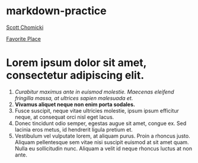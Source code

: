 # markdown-practice
[Scott Chomicki](https://www.linkedin.com/in/schomicki/)

[Favorite Place](https://hips.hearstapps.com/hmg-prod.s3.amazonaws.com/images/gettyimages-740519873-1623751645.jpg?crop=1.00xw:1.00xh;0,0&resize=640:*)
# Lorem ipsum dolor sit amet, consectetur adipiscing elit. 
1. *Curabitur maximus ante in euismod molestie. Maecenas eleifend fringilla massa, at ultrices sapien malesuada et.*
3. **Vivamus aliquet neque non enim porta sodales.** 
4. Fusce suscipit, neque vitae ultricies molestie, ipsum ipsum efficitur neque, at consequat orci nisl eget lacus.
5.  Donec tincidunt odio semper, egestas augue sit amet, congue ex. Sed lacinia eros metus, id hendrerit ligula pretium et. 
6.  Vestibulum vel vulputate lorem, at aliquam purus. Proin a rhoncus justo. Aliquam pellentesque sem vitae nisi suscipit euismod at sit amet quam. Nulla eu sollicitudin nunc. Aliquam a velit id neque rhoncus luctus at non ante.
